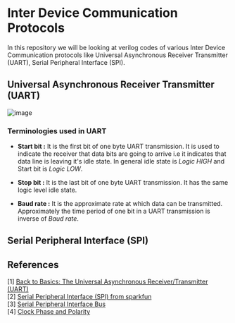 # Inter Device Communication Protocols

In this repository we will be looking at verilog codes of various Inter Device Communication protocols like Universal Asynchronous Receiver Transmitter (UART), Serial Peripheral Interface (SPI).

## Universal Asynchronous Receiver Transmitter (UART)

![image](https://user-images.githubusercontent.com/19650574/37669739-981198a6-2c8d-11e8-80f9-f0b4e0e53fa8.png)

### Terminologies used in UART 

* __Start bit :__
    It is the first bit of one byte UART transmission. It is used to indicate the receiver that data bits are going to arrive i.e it indicates that data line is leaving it's idle state. In general idle state is *Logic HIGH* and Start bit is *Logic LOW*. 

* __Stop bit :__
    It is the last bit of one byte UART transmission. It has the same logic level idle state.

* __Baud rate :__
    It is the approximate rate at which data can be transmitted. Approximately the time period of one bit in a UART transmission is inverse of *Baud rate*.

## Serial Peripheral Interface (SPI)

## References

[1] [Back to Basics: The Universal Asynchronous Receiver/Transmitter (UART)](https://www.allaboutcircuits.com/technical-articles/back-to-basics-the-universal-asynchronous-receiver-transmitter-uart/)</br>
[2] [Serial Peripheral Interface (SPI) from sparkfun](https://learn.sparkfun.com/tutorials/serial-peripheral-interface-spi)</br>
[3] [Serial Peripheral Interface Bus](https://en.wikipedia.org/wiki/Serial_Peripheral_Interface_Bus)</br>
[4] [Clock Phase and Polarity](http://dlnware.com/dll/Clock-Phase-and-Polarity)</br>
